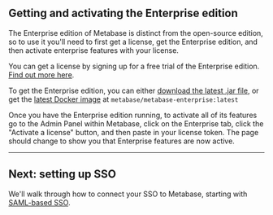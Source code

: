 ## Getting and activating the Enterprise edition

The Enterprise edition of Metabase is distinct from the open-source edition, so to use it you'll need to first get a license, get the Enterprise edition, and then activate enterprise features with your license.

You can get a license by signing up for a free trial of the Enterprise edition. [Find out more here](https://metabase.com/enterprise/).

To get the Enterprise edition, you can either [download the latest .jar file](http://downloads.metabase.com/enterprise/latest/metabase.jar), or get the [latest Docker image](https://hub.docker.com/r/metabase/metabase-enterprise/) at `metabase/metabase-enterprise:latest`

Once you have the Enterprise edition running, to activate all of its features go to the Admin Panel within Metabase, click on the Enterprise tab, click the "Activate a license" button, and then paste in your license token. The page should change to show you that Enterprise features are now active.

---

## Next: setting up SSO
We'll walk through how to connect your SSO to Metabase, starting with [SAML-based SSO](authenticating-with-saml.md).
